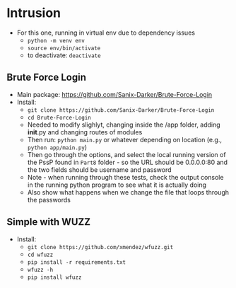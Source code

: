 
# Intrusion 

- For this one, running in virtual env due to dependency issues 
    -  `python -m venv env`
    -  `source env/bin/activate` 
    - to deactivate: `deactivate` 

## Brute Force Login 
- Main package: https://github.com/Sanix-Darker/Brute-Force-Login 
- Install: 
    - `git clone https://github.com/Sanix-Darker/Brute-Force-Login` 
    - `cd Brute-Force-Login`  
    - Needed to modify slighlyt, changing inside the /app folder, adding __init__.py and changing routes of modules 
    - Then run: `python main.py` or whatever depending on location (e.g., `python app/main.py`)
    - Then go through the options, and select the local running version of the PssP found in `Part8` folder - so the URL should be 0.0.0.0:80 and the two fields should be username and password 
    - Note - when running through these tests, check the output console in the running python program to see what it is actually doing 
    - Also show what happens when we change the file that loops through the passwords 

## Simple with WUZZ 
- Install: 
    - `git clone https://github.com/xmendez/wfuzz.git` 
    - `cd wfuzz` 
    - `pip install -r requirements.txt`
    - `wfuzz -h` 
    - `pip install wfuzz` 